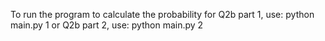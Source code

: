 To run the program to calculate the probability for Q2b part 1, use:
python main.py 1
or Q2b part 2, use:
python main.py 2
